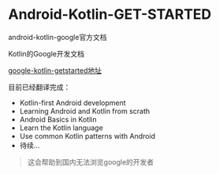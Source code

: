 # Android-Kotlin-GET-STARTED
android-kotlin-google官方文档

Kotlin的Google开发文档

[google-kotlin-getstarted地址](https://developer.android.com/kotlin/common-patterns)

目前已经翻译完成：
* Kotlin-first Android development
* Learning Android and Kotlin from scrath
* Android Basics in Kotlin
* Learn the Kotlin language
* Use common Kotlin patterns with Android
* 待续...

> 这会帮助到国内无法浏览google的开发者

